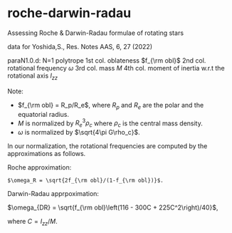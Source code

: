 # roche-darwin-radau
Assessing Roche &amp; Darwin-Radau formulae of rotating stars

data for Yoshida,S., Res. Notes AAS, 6, 27 (2022)

paraN1.0.d: N=1 polytrope
 1st col. oblateness $f_{\rm obl}$
 2nd col. rotational frequency $\omega$
 3rd col. mass $M$
 4th col. moment of inertia w.r.t the rotational axis $I_{zz}$
 
Note: 
  - $f_{\rm obl} = R_p/R_e$, where $R_p$ and $R_e$ are the polar and the equatorial radius.
  - $M$ is normalized by $R_e^3\rho_c$ where $\rho_c$ is the central mass density.
  - $\omega$ is normalized by $\sqrt{4\pi G\rho_c}$.

In our normalization, the rotational frequencies are computed by the approximations as follows.

Roche approximation:
  
    $\omega_R = \sqrt{2f_{\rm obl}/(1-f_{\rm obl})}$.

Darwin-Radau apprpoximation:

  $\omega_{DR} = \sqrt{f_{\rm obl}\left(116 - 300C + 225C^2\right)/40}$,
  
  where $C=I_{zz}/M$.
